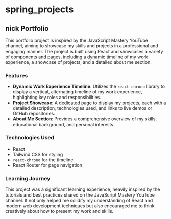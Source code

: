 # spring_projects

## nick Portfolio

This portfolio project is inspired by the JavaScript Mastery YouTube channel, aiming to showcase my skills and projects in a professional and engaging manner. The project is built using React and showcases a variety of components and pages, including a dynamic timeline of my work experience, a showcase of projects, and a detailed about me section.

### Features

- **Dynamic Work Experience Timeline**: Utilizes the `react-chrono` library to display a vertical, alternating timeline of my work experience, highlighting key roles and responsibilities.
- **Project Showcase**: A dedicated page to display my projects, each with a detailed description, technologies used, and links to live demos or GitHub repositories.
- **About Me Section**: Provides a comprehensive overview of my skills, educational background, and personal interests.

### Technologies Used

- React
- Tailwind CSS for styling
- `react-chrono` for the timeline
- React Router for page navigation

### Learning Journey

This project was a significant learning experience, heavily inspired by the tutorials and best practices shared on the JavaScript Mastery YouTube channel. It not only helped me solidify my understanding of React and modern web development techniques but also encouraged me to think creatively about how to present my work and skills.
